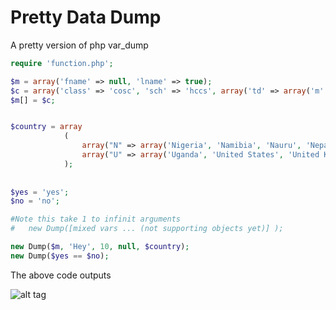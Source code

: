 # Pretty Data Dump
A pretty version of php var_dump

```php
require 'function.php';

$m = array('fname' => null, 'lname' => true);
$c = array('class' => 'cosc', 'sch' => 'hccs', array('td' => array('m' => 8.5)));
$m[] = $c;


$country = array
			(
				array("N" => array('Nigeria', 'Namibia', 'Nauru', 'Nepal')),
				array("U" => array('Uganda', 'United States', 'United Kingdom', 'Ukraine')),
			);
			
			
$yes = 'yes';
$no = 'no';

#Note this take 1 to infinit arguments
#   new Dump([mixed vars ... (not supporting objects yet)] );

new Dump($m, 'Hey', 10, null, $country);
new Dump($yes == $no);

```
The above code outputs

![alt tag](https://github.com/Ghostff/pretty_data_dump.php/blob/master/SS.png)